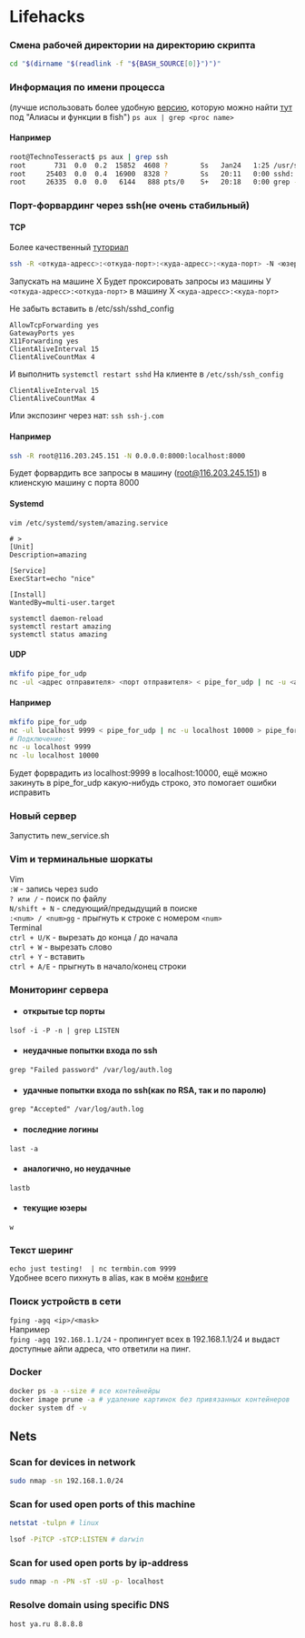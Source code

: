 # Lifehacks

### Смена рабочей директории на директорию скрипта
``` bash
cd "$(dirname "$(readlink -f "${BASH_SOURCE[0]}")")"
```

### Информация по имени процесса
(лучше использовать более удобную [версию](https://gitlab.com/TeaDove/dotfiles "ps aux | head -n 1 & ps aux | grep -v grep --color=auto | grep $argv"), которую можно найти [тут](https://gitlab.com/TeaDove/dotfiles) под "Алиасы и функции в fish")
`ps aux | grep <proc name>`

#### Например
``` bash
root@TechnoTesseract$ ps aux | grep ssh
root       731  0.0  0.2  15852  4608 ?        Ss   Jan24   1:25 /usr/sbin/sshd -D
root     25403  0.0  0.4  16900  8328 ?        Ss   20:11   0:00 sshd: root@pts/0
root     26335  0.0  0.0   6144   888 pts/0    S+   20:18   0:00 grep --color=auto ssh
```

### Порт-форвардинг через ssh(не очень стабильный)

#### TCP
Более качественный [туториал](https://robotmoon.com/ssh-tunnels/)
``` bash
ssh -R <откуда-адресс>:<откуда-порт>:<куда-адресс>:<куда-порт> -N <юзер сервера>@<адресс сервера>
```
Запускать на машине Х
Будет проксировать запросы из машины У `<откуда-адресс>:<откуда-порт>` в машину Х `<куда-адресс>:<куда-порт>`

Не забыть вставить в /etc/ssh/sshd_config
```shell
AllowTcpForwarding yes
GatewayPorts yes
X11Forwarding yes
ClientAliveInterval 15
ClientAliveCountMax 4
```
И выполнить
`systemctl restart sshd`
На клиенте в `/etc/ssh/ssh_config`
```shell
ClientAliveInterval 15
ClientAliveCountMax 4
```

Или экспозинг через нат:
`ssh ssh-j.com`

#### Например
``` bash
ssh -R root@116.203.245.151 -N 0.0.0.0:8000:localhost:8000
```
Будет форвардить все запросы в машину (root@116.203.245.151) в клиенскую машину с порта 8000


#### Systemd
```shell
vim /etc/systemd/system/amazing.service

# >
[Unit]
Description=amazing

[Service]
ExecStart=echo "nice"

[Install]
WantedBy=multi-user.target

systemctl daemon-reload
systemctl restart amazing
systemctl status amazing
```

#### UDP
``` bash
mkfifo pipe_for_udp
nc -ul <адрес отправителя> <порт отправителя> < pipe_for_udp | nc -u <адрес получателя> <порт получается> > fifo_test
```

#### Например
``` bash
mkfifo pipe_for_udp
nc -ul localhost 9999 < pipe_for_udp | nc -u localhost 10000 > pipe_for_udp
# Подключение:
nc -u localhost 9999
nc -lu localhost 10000
```
Будет форврадить из localhost:9999 в localhost:10000, ещё можно закинуть в pipe_for_udp какую-нибудь строко, это помогает ошибки исправить

### Новый сервер

Запустить new_service.sh

### Vim и терминальные шоркаты
Vim<br>
`:W` - запись через sudo <br>
`? или /` - поиск по файлу <br>
`N/shift + N` - следующий/предыдущий в поиске <br>
`:<num> / <num>gg` - прыгнуть к строке с номером `<num>`<br>
Terminal<br>
`ctrl + U/K` - вырезать до конца / до начала <br>
`ctrl + W` - вырезать слово <br>
`ctrl + Y` - вставить <br>
`ctrl + A/E` - прыгнуть в начало/конец строки <br>
### Мониторинг сервера
- #### открытые tcp порты
`lsof -i -P -n | grep LISTEN`
- #### **неудачные** попытки входа по ssh
`grep "Failed password" /var/log/auth.log`
- #### **удачные** попытки входа по ssh(как по RSA, так и по паролю)
`grep "Accepted" /var/log/auth.log`
- #### последние логины
`last -a`
- #### аналогично, но **не**удачные
`lastb`
- #### текущие юзеры
`w`

### Текст шеринг
`echo just testing!  | nc termbin.com 9999`<br>
Удобнее всего пихнуть в alias, как в моём [конфиге](https://gitlab.com/TeaDove/dotfiles/-/blob/master/.config/fish/config.fish)

### Поиск устройств в сети
```fping -agq <ip>/<mask>```<br>
Например<br>
```fping -agq 192.168.1.1/24``` - пропингует всех в 192.168.1.1/24 и выдаст доступные айпи адреса, что ответили на пинг.

### Docker
``` bash
docker ps -a --size # все контейнейры
docker image prune -a # удаление картинок без привязанных контейнеров
docker system df -v
```

## Nets

### Scan for devices in network

```bash
sudo nmap -sn 192.168.1.0/24
```

### Scan for used open ports of this machine

```bash
netstat -tulpn # linux

lsof -PiTCP -sTCP:LISTEN # darwin
```

### Scan for used open ports by ip-address

```bash
sudo nmap -n -PN -sT -sU -p- localhost
```

### Resolve domain using specific DNS

```bash
host ya.ru 8.8.8.8
```
